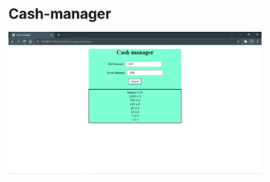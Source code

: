 # Cash-manager

![screenshot](https://github.com/anubhavgarg24/Cash-manager/blob/master/cash%20manager.png)
